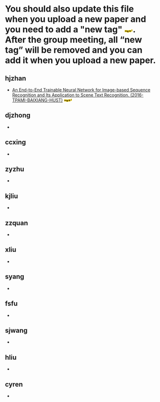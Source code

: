 # You should also update this file when you upload a new paper and you need to add a "new tag" ![](Basic_Images/new_tag.gif). After the group meeting, all “new tag” will be removed and you can add it when you upload a new paper.

## hjzhan
+ <a href="./Sequence Labeling/CTC-Based/An End-to-End Trainable Neural Network for Image-based Sequence Recognition and Its Application to Scene Text Recognition.md" target="_blank">An End-to-End Trainable Neural Network for Image-based Sequence Recognition and Its Application to Scene Text Recognition. (2016-TPAMI-BAIXIANG-HUST)</a> ![](Basic_Images/new_tag.gif)
## djzhong
+
## ccxing
+
## zyzhu
+
## kjliu
+
## zzquan
+
## xliu
+
## syang
+
## fsfu
+
## sjwang
+
## hliu
+
## cyren
+
